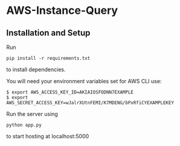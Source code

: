 # AWS-Instance-Query

## Installation and Setup
Run
```
pip install -r requirements.txt
```
to install dependencies.

You will need your environment variables set for AWS CLI use:
```
$ export AWS_ACCESS_KEY_ID=AKIAIOSFODNN7EXAMPLE
$ export AWS_SECRET_ACCESS_KEY=wJalrXUtnFEMI/K7MDENG/bPxRfiCYEXAMPLEKEY
```
Run the server using 
```
python app.py
```
to start hosting at localhost:5000
